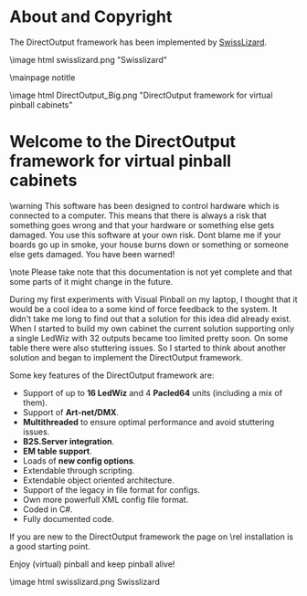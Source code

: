 ﻿About and Copyright
=====
The DirectOutput framework has been implemented by <a href="http://vpuniverse.com/forums/user/668-swisslizard/">SwissLizard</a>. 

\image html swisslizard.png "Swisslizard"



\mainpage notitle

\image html DirectOutput_Big.png "DirectOutput framework for virtual pinball cabinets"

Welcome to the DirectOutput framework for virtual pinball cabinets
===================================================================

\warning This software has been designed to control hardware which is connected to a computer. This means that there is always a risk that something goes wrong and that your hardware or something else gets damaged. You use this software at your own risk. Dont blame me if your boards go up in smoke, your house burns down or something or someone else gets damaged. You have been warned! 

\note Please take note that this documentation is not yet complete and that some parts of it might change in the future. 

During my first experiments with Visual Pinball on my laptop, I thought that it would be a cool idea to a some kind of force feedback to the system. It didn't take me long to find out that a solution for this idea did already exist. 
When I started to build my own cabinet the current solution supporting only a single LedWiz with 32 outputs became too limited pretty soon. On some table there were also stuttering issues. So I started to think about another solution and began to implement the DirectOutput framework.

Some key features of the DirectOutput framework are:

* Support of up to __16 LedWiz__ and 4 __Pacled64__ units (including a mix of them).
* Support of __Art-net/DMX__.
* __Multithreaded__ to ensure optimal performance and avoid stuttering issues.
* __B2S.Server integration__.
* __EM table support__.
* Loads of __new config options__.
* Extendable through scripting.
* Extendable object oriented architecture.
* Support of the legacy in file format for configs.
* Own more powerfull XML config file format.
* Coded in C#.
* Fully documented code.

If you are new to the DirectOutput framework the page on \rel installation is a good starting point.

Enjoy (virtual) pinball and keep pinball alive!

\image html swisslizard.png Swisslizard
